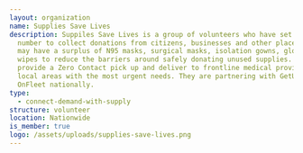 ```yaml
---
layout: organization
name: Supplies Save Lives
description: Suppiles Save Lives is a group of volunteers who have set up a text
  number to collect donations from citizens, businesses and other places that
  may have a surplus of N95 masks, surgical masks, isolation gowns, gloves and
  wipes to reduce the barriers around safely donating unused supplies. They
  provide a Zero Contact pick up and deliver to frontline medical providers in
  local areas with the most urgent needs. They are partnering with GetUsPPE and
  OnFleet nationally.
type:
  - connect-demand-with-supply
structure: volunteer
location: Nationwide
is_member: true
logo: /assets/uploads/supplies-save-lives.png
---
```

